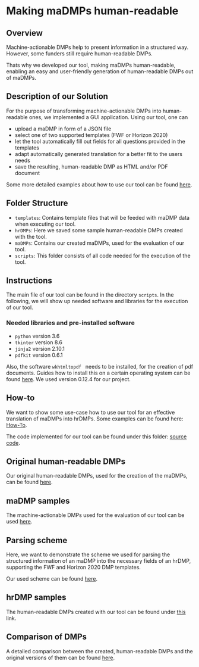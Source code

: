 # Making maDMPs human-readable

## Overview

Machine-actionable DMPs help to present information in a structured way. However, some funders still require human-readable DMPs.

Thats why we developed our tool, making maDMPs human-readable, enabling an easy and user-friendly generation of human-readable DMPs out of maDMPs.

## Description of our Solution

For the purpose of transforming machine-actionable DMPs into human-readable ones, we implemented a GUI application. Using our tool, one can 

* upload a maDMP in form of a JSON file
* select one of two supported templates (FWF or Horizon 2020)
* let the tool automatically fill out fields for all questions provided in the templates
* adapt automatically generated translation for a better fit to the users needs
* save the resulting, human-readable DMP as HTML and/or PDF document

Some more detailed examples about how to use our tool can be found [here](https://github.com/MBAigner/Making-maDMPs-human-readable/blob/master/docs/examples/example.md).

## Folder Structure

*  ```templates```: Contains template files that will be feeded with maDMP data when executing our tool.
*  ```hrDMPs```: Here we saved some sample human-readable DMPs created with the tool.
*  ```maDMPs```: Contains our created maDMPs, used for the evaluation of our tool.
*  ```scripts```: This folder consists of all code needed for the execution of the tool.

## Instructions

The main file of our tool can be found in the directory  ```scripts```. In the following, we will show up needed software and libraries for the execution of our tool.

### Needed libraries and pre-installed software

* ```python``` version 3.6
* ```tkinter``` version 8.6
* ```jinja2``` version 2.10.1
* ```pdfkit``` version 0.6.1

Also, the software  ```wkhtmltopdf ``` needs to be installed, for the creation of pdf documents. Guides how to install this on a certain operating system can be found [here](https://github.com/JazzCore/python-pdfkit/wiki/Installing-wkhtmltopdf/). We used version 0.12.4 for our project.

## How-to

We want to show some use-case how to use our tool for an effective translation of maDMPs into hrDMPs. Some examples can be found here: [How-To](https://github.com/MBAigner/Making-maDMPs-human-readable/blob/master/docs/examples/example.md).

The code implemented for our tool can be found under this folder: [source code](https://github.com/MBAigner/Making-maDMPs-human-readable/tree/master/scripts).

## Original human-readable DMPs

Our original human-readable DMPs, used for the creation of the maDMPs, can be found [here](https://github.com/MBAigner/Making-maDMPs-human-readable/tree/master/original_hrDMPs).

## maDMP samples

The machine-actionable DMPs used for the evaluation of our tool can be used [here](https://github.com/MBAigner/Making-maDMPs-human-readable/tree/master/maDMPs).

## Parsing scheme

Here, we want to demonstrate the scheme we used for parsing the structured information of an maDMP into the necessary fields of an hrDMP, supporting the FWF and Horizon 2020 DMP templates.

Our used scheme can be found [here](https://github.com/MBAigner/Making-maDMPs-human-readable/blob/master/docs/translation/translation.md).

## hrDMP samples

The human-readable DMPs created with our tool can be found under [this](https://github.com/MBAigner/Making-maDMPs-human-readable/tree/master/hrDMPs) link.

## Comparison of DMPs

A detailed comparison between the created, human-readable DMPs and the original versions of them can be found [here](https://github.com/MBAigner/Making-maDMPs-human-readable/blob/master/docs/comparison/comparison.md).
